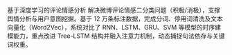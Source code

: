 基于深度学习的评论情感分析
解决微博评论情感二分类问题（积极/消极），支撑舆情分析与用户意图挖掘。基于 12 万条标注数据，完成分词、停用词清洗及文本向量化（Word2Vec），系统对比了 RNN、LSTM、GRU、SVM 等模型的时序建模能力，重点改进 Tree-LSTM 结构并融入注意力机制，动态捕捉句法依存与关键词权重。
